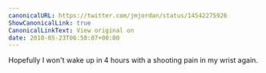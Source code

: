 ```yaml
---
canonicalURL: https://twitter.com/jmjordan/status/14542275926
ShowCanonicalLink: true
CanonicalLinkText: View original on
date: 2010-05-23T06:50:07+00:00
---
```

Hopefully I won't wake up in 4 hours with a shooting pain in my wrist again.
